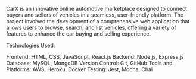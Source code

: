 CarX is an innovative online automotive marketplace designed to connect buyers and sellers of vehicles in a seamless, user-friendly platform. The project involved the development of a comprehensive web application that allows users to browse, search, and list vehicles, offering a variety of features to enhance the car buying and selling experience. 


Technologies Used:

Frontend: HTML, CSS, JavaScript, React.js
Backend: Node.js, Express.js
Database: MySQL, MongoDB
Version Control: Git, GitHub
Tools and Platforms: AWS, Heroku, Docker
Testing: Jest, Mocha, Chai

